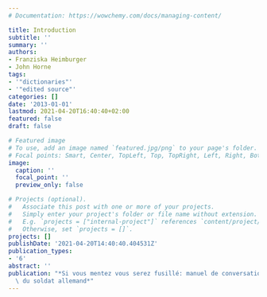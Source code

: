 ```yaml
---
# Documentation: https://wowchemy.com/docs/managing-content/

title: Introduction
subtitle: ''
summary: ''
authors:
- Franziska Heimburger
- John Horne
tags:
- '"dictionaries"'
- '"edited source"'
categories: []
date: '2013-01-01'
lastmod: 2021-04-20T16:40:40+02:00
featured: false
draft: false

# Featured image
# To use, add an image named `featured.jpg/png` to your page's folder.
# Focal points: Smart, Center, TopLeft, Top, TopRight, Left, Right, BottomLeft, Bottom, BottomRight.
image:
  caption: ''
  focal_point: ''
  preview_only: false

# Projects (optional).
#   Associate this post with one or more of your projects.
#   Simply enter your project's folder or file name without extension.
#   E.g. `projects = ["internal-project"]` references `content/project/deep-learning/index.md`.
#   Otherwise, set `projects = []`.
projects: []
publishDate: '2021-04-20T14:40:40.404531Z'
publication_types:
- '6'
abstract: ''
publication: "*Si vous mentez vous serez fusillé: manuel de conversation à l'usage\
  \ du soldat allemand*"
---
```

